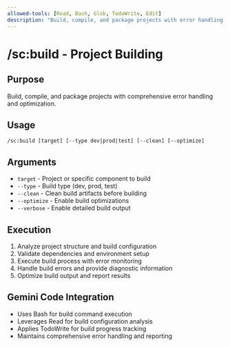 ```yaml
---
allowed-tools: [Read, Bash, Glob, TodoWrite, Edit]
description: "Build, compile, and package projects with error handling and optimization"
---
```


# /sc:build - Project Building

## Purpose
Build, compile, and package projects with comprehensive error handling and optimization.

## Usage
```
/sc:build [target] [--type dev|prod|test] [--clean] [--optimize]
```

## Arguments
- `target` - Project or specific component to build
- `--type` - Build type (dev, prod, test)
- `--clean` - Clean build artifacts before building
- `--optimize` - Enable build optimizations
- `--verbose` - Enable detailed build output

## Execution
1. Analyze project structure and build configuration
2. Validate dependencies and environment setup
3. Execute build process with error monitoring
4. Handle build errors and provide diagnostic information
5. Optimize build output and report results

## Gemini Code Integration
- Uses Bash for build command execution
- Leverages Read for build configuration analysis
- Applies TodoWrite for build progress tracking
- Maintains comprehensive error handling and reporting